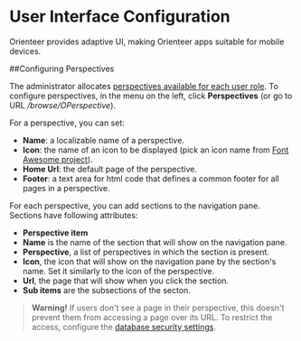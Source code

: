 # User Interface Configuration

Orienteer provides adaptive UI, making Orienteer apps suitable for mobile devices.

##Configuring Perspectives

The administrator allocates [perspectives available for each user role](https://orienteer.gitbooks.io/orienteer/content/understanding_orienteer_ui.html). To configure perspectives, in the menu on the left, click **Perspectives** (or go to URL */browse/OPerspective*).

For a perspective, you can set:
* **Name**: a localizable name of a perspective.
* **Icon**: the name of an icon to be displayed (pick an icon name from [Font Awesome project](http://fontawesome.io/icons/)).
* **Home Url**: the default page of the perspective.
* **Footer**: a text area for html code that defines a common footer for all pages in a perspective. 

For each perspective, you can add sections to the navigation pane. Sections have following attributes:

* **Perspective item**
* **Name** is the name of the section that will show on the navigation pane.
* **Perspective**, a list of perspectives in which the section is present.
* **Icon**, the icon that will show on the navigation pane by the section's name. Set it similarly to the icon of the perspective. 
* **Url**, the page that will show when you click the section.
* **Sub items** are the subsections of the secton.


> **Warning!** If users don't see a page in their perspective, this doesn't prevent them from accessing a page over its URL. To restrict the access, configure the [database security settings](https://orienteer.gitbooks.io/orienteer/content/managing_users.html).